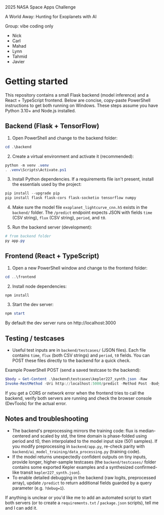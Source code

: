 2025 NASA Space Apps Challenge

A World Away: Hunting for Exoplanets with AI

Group: vibe coding only
- Nick
- Carl
- Mahad
- Lynn
- Tahmid
- Javier

Getting started
===============

This repository contains a small Flask backend (model inference) and a React + TypeScript frontend. Below are concise, copy-paste PowerShell instructions to get both running on Windows. These steps assume you have Python 3.10+ and Node.js installed.

Backend (Flask + TensorFlow)
----------------------------

1. Open PowerShell and change to the backend folder:

```powershell
cd .\backend
```

2. Create a virtual environment and activate it (recommended):

```powershell
python -m venv .venv
. .venv\Scripts\Activate.ps1
```

3. Install Python dependencies. If a requirements file isn't present, install the essentials used by the project:

```powershell
pip install --upgrade pip
pip install flask flask-cors flask-socketio tensorflow numpy
```

4. Make sure the model file `exoplanet_lightcurve_cnn.h5` exists in the `backend/` folder. The `/predict` endpoint expects JSON with fields `time` (CSV string), `flux` (CSV string), `period`, and `t0`.

5. Run the backend server (development):

```powershell
# from backend folder
py app.py
```


Frontend (React + TypeScript)
----------------------------

1. Open a new PowerShell window and change to the frontend folder:

```powershell
cd ..\frontend
```

2. Install node dependencies:

```powershell
npm install
```

3. Start the dev server:

```powershell
npm start
```

By default the dev server runs on http://localhost:3000 

Testing / testcases
-------------------

- Useful test inputs are in `backend/testcases/` (JSON files). Each file contains `time`, `flux` (both CSV strings) and `period`, `t0` fields. You can POST these files directly to the backend for a quick check.

Example PowerShell POST (send a saved testcase to the backend):

```powershell
$body = Get-Content .\backend\testcases\kepler227_synth.json -Raw
Invoke-RestMethod -Uri http://localhost:5000/predict -Method Post -Body $body -ContentType 'application/json'
```

If you get a CORS or network error when the frontend tries to call the backend, verify both servers are running and check the browser console (DevTools) for the actual error.

Notes and troubleshooting
-------------------------

- The backend's preprocessing mirrors the training code: flux is median-centered and scaled by std, the time domain is phase-folded using period and t0, then interpolated to the model input size (501 samples). If you modify preprocessing in `backend/app.py`, re-check parity with `backend/ai_model_training/data_processing.py` (training code).
- If the model returns unexpectedly confident outputs on tiny inputs, provide longer, higher-sample testcases (the `backend/testcases/` folder contains some exported Kepler examples and a synthesized confirmed-like transit `kepler227_synth.json`).
- To enable detailed debugging in the backend (raw logits, preprocessed array), update `/predict` to return additional fields guarded by a query parameter (e.g. `?debug=1`).

If anything is unclear or you'd like me to add an automated script to start both servers (or to create a `requirements.txt` / `package.json` scripts), tell me and I can add it.
